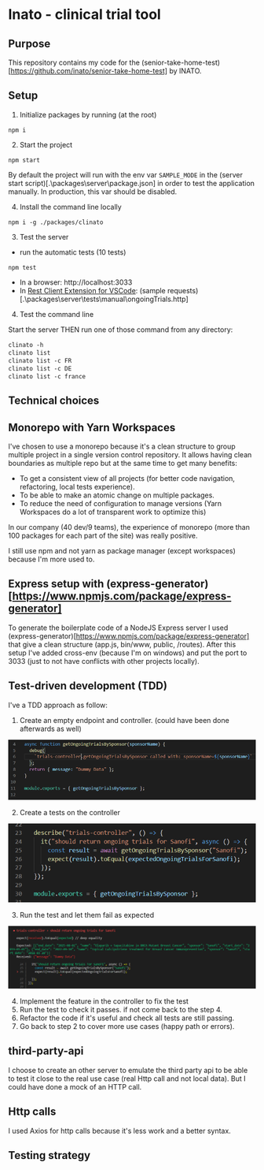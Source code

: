 # Inato - clinical trial tool

## Purpose

This repository contains my code for the (senior-take-home-test)[https://github.com/inato/senior-take-home-test] by INATO.

## Setup

1. Initialize packages by running (at the root)

```
npm i
```

2. Start the project

```
npm start
```

By default the project will run with the env var `SAMPLE_MODE` in the (server start script)[.\packages\server\package.json] in order to test the application manually. In production, this var should be disabled.

4. Install the command line locally

```
npm i -g ./packages/clinato
```

3. Test the server

- run the automatic tests (10 tests)

```
npm test
```

- In a browser: http://localhost:3033
- In [Rest Client Extension for VSCode](https://marketplace.visualstudio.com/items?itemName=humao.rest-client): (sample requests)[.\packages\server\tests\manual\ongoingTrials.http]

4. Test the command line

Start the server THEN run one of those command from any directory:

```
clinato -h
clinato list
clinato list -c FR
clinato list -c DE
clinato list -c france
```

## Technical choices

## Monorepo with Yarn Workspaces

I've chosen to use a monorepo because it's a clean structure to group multiple project in a single version control repository. It allows having clean boundaries as multiple repo but at the same time to get many benefits:

- To get a consistent view of all projects (for better code navigation, refactoring, local tests experience).
- To be able to make an atomic change on multiple packages.
- To reduce the need of configuration to manage versions (Yarn Workspaces do a lot of transparent work to optimize this)

In our company (40 dev/9 teams), the experience of monorepo (more than 100 packages for each part of the site) was really positive.

I still use npm and not yarn as package manager (except workspaces) because I'm more used to.

## Express setup with (express-generator)[https://www.npmjs.com/package/express-generator]

To generate the boilerplate code of a NodeJS Express server I used (express-generator)[https://www.npmjs.com/package/express-generator] that give a clean structure (app.js, bin/www, public, /routes). After this setup I've added cross-env (because I'm on windows) and put the port to 3033 (just to not have conflicts with other projects locally).

## Test-driven development (TDD)

I've a TDD approach as follow:

1. Create an empty endpoint and controller. (could have been done afterwards as well)

![dummy controller](doc-resources/dummy-controller.png)

2. Create a tests on the controller

![controller tests](doc-resources/controller-tests.png)

3. Run the test and let them fail as expected

![Failing test](doc-resources/failing-test.png)

4. Implement the feature in the controller to fix the test
5. Run the test to check it passes. if not come back to the step 4.
6. Refactor the code if it's useful and check all tests are still passing.
7. Go back to step 2 to cover more use cases (happy path or errors).

## third-party-api

I choose to create an other server to emulate the third party api to be able to test it close to the real use case (real Http call and not local data). But I could have done a mock of an HTTP call.

## Http calls

I used Axios for http calls because it's less work and a better syntax.

## Testing strategy
